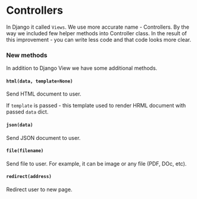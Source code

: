 # Controllers

In Django it called `Views`. We use more accurate name - Controllers.
By the way we included few helper methods into Controller class.
In the result of this improvement - you can write less code and that code looks more clear.

### New methods

In addition to Django View we have some additional methods.

#### `html(data, template=None)`

Send HTML document to user.

If `template` is passed - this template used to render HRML document with passed `data` dict.

#### `json(data)`

Send JSON document to user.

#### `file(filename)`

Send file to user. For example, it can be image or any file (PDF, DOc, etc).

#### `redirect(address)`

Redirect user to new page.
